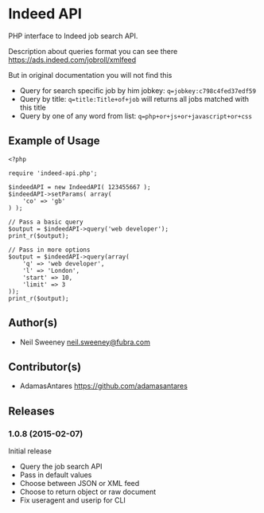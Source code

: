 Indeed API
===============================================================================

PHP interface to Indeed job search API.

Description about queries format you can see there https://ads.indeed.com/jobroll/xmlfeed

But in original documentation you will not find this

- Query for search specific job by him jobkey: ```q=jobkey:c798c4fed37edf59```
- Query by title: ```q=title:Title+of+job``` will returns all jobs matched with this title
- Query by one of any word from list: ```q=php+or+js+or+javascript+or+css```


Example of Usage
-------------------------------------------------------------------------------

    <?php

    require 'indeed-api.php';

    $indeedAPI = new IndeedAPI( 123455667 );
    $indeedAPI->setParams( array(
        'co' => 'gb'
    ) );

    // Pass a basic query
    $output = $indeedAPI->query('web developer');
    print_r($output);

    // Pass in more options
    $output = $indeedAPI->query(array(
        'q' => 'web developer',
        'l' => 'London',
        'start' => 10,
        'limit' => 3
    ));
    print_r($output);


Author(s)
-------------------------------------------------------------------------------

- Neil Sweeney <neil.sweeney@fubra.com>

Contributor(s)
-------------------------------------------------------------------------------

- AdamasAntares https://github.com/adamasantares


Releases
-------------------------------------------------------------------------------

### 1.0.8 (2015-02-07)

Initial release

* Query the job search API
* Pass in default values
* Choose between JSON or XML feed
* Choose to return object or raw document
* Fix useragent and userip for CLI
